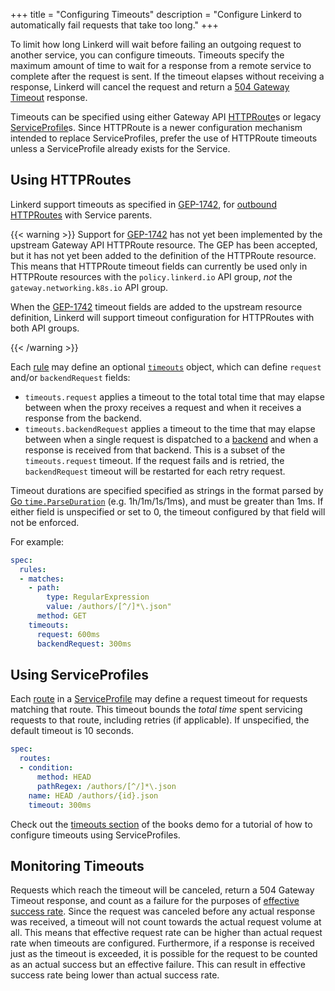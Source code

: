 +++
title = "Configuring Timeouts"
description = "Configure Linkerd to automatically fail requests that take too long."
+++

To limit how long Linkerd will wait before failing an outgoing request to
another service, you can configure timeouts. Timeouts specify the maximum amount
of time to wait for a response from a remote service to complete after the
request is sent. If the timeout elapses without receiving a response, Linkerd
will cancel the request and return a [504 Gateway Timeout] response.

Timeouts can be specified using either Gateway API [HTTPRoute]s or legacy
[ServiceProfile]s. Since HTTPRoute is a newer configuration mechanism intended
to replace ServiceProfiles, prefer the use of HTTPRoute timeouts unless a
ServiceProfile already exists for the Service.

## Using HTTPRoutes

Linkerd support timeouts as specified in [GEP-1742], for [outbound
HTTPRoutes](../../features/httproute/#inbound-and-outbound-httproutes)
with Service parents.

{{< warning >}}
Support for [GEP-1742] has not yet been implemented by the upstream Gateway API
HTTPRoute resource. The GEP has been accepted, but it has not yet been added to
the definition of the HTTPRoute resource. This means that HTTPRoute timeout
fields can currently be used only in HTTPRoute resources with the
`policy.linkerd.io` API group, *not* the `gateway.networking.k8s.io` API
group.

When the [GEP-1742] timeout fields are added to the upstream resource
definition, Linkerd will support timeout configuration for HTTPRoutes with both
API groups.

[GEP-1742]: https://gateway-api.sigs.k8s.io/geps/gep-1742/
{{< /warning >}}

Each [rule](../../reference/httproute/#httprouterule) may define an optional
[`timeouts`](../../reference/httproute/#httpRouteTimeouts) object, which can
define `request` and/or `backendRequest` fields:

- `timeouts.request` applies a timeout to the total total time that may elapse
  between when the proxy receives a request and when it receives a response from
  the backend.
- `timeouts.backendRequest` applies a timeout to the time that may elapse
  between when a single request is dispatched to a
  [backend](../../reference/httproute/#httpbackendref) and when a response is
  received from that backend. This is a subset of the `timeouts.request`
  timeout. If the request fails and is retried, the `backendRequest` timeout
  will be restarted for each retry request.

Timeout durations are specified specified as strings in the format parsed by
[Go `time.ParseDuration`] (e.g. 1h/1m/1s/1ms), and must be greater than 1ms. If
either field is unspecified or set to 0, the timeout configured by that field
will not be enforced.

For example:

```yaml
spec:
  rules:
  - matches:
    - path:
        type: RegularExpression
        value: /authors/[^/]*\.json"
      method: GET
    timeouts:
      request: 600ms
      backendRequest: 300ms
```

## Using ServiceProfiles

Each [route](../../reference/service-profiles/#route) in a [ServiceProfile] may
define a request timeout for requests matching that route. This timeout bounds
the *total time* spent servicing requests to that route, including retries (if
applicable). If unspecified, the default timeout is 10 seconds.

```yaml
spec:
  routes:
  - condition:
      method: HEAD
      pathRegex: /authors/[^/]*\.json
    name: HEAD /authors/{id}.json
    timeout: 300ms
```

Check out the [timeouts section](../books/#timeouts) of the books demo for
a tutorial of how to configure timeouts using ServiceProfiles.

## Monitoring Timeouts

Requests which reach the timeout will be canceled, return a 504 Gateway Timeout
response, and count as a failure for the purposes of [effective success
rate](../configuring-retries/#monitoring-retries).  Since the request was
canceled before any actual response was received, a timeout will not count
towards the actual request volume at all.  This means that effective request
rate can be higher than actual request rate when timeouts are configured.
Furthermore, if a response is received just as the timeout is exceeded, it is
possible for the request to be counted as an actual success but an effective
failure.  This can result in effective success rate being lower than actual
success rate.

[HTTPRoute]: ../../features/httproutes/
[ServiceProfile]: ../../features/serviceprofiles/
[504 Gateway Timeout]:
    https://developer.mozilla.org/en-US/docs/Web/HTTP/Status/504
[GEP-1742]: https://gateway-api.sigs.k8s.io/geps/gep-1742/
[Go `time.ParseDuration`]: https://pkg.go.dev/time#ParseDuration
